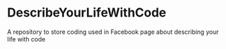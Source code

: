 # DescribeYourLifeWithCode
A repository to store coding used in Facebook page about describing your life with code
